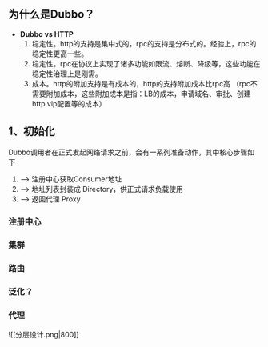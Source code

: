 
## 为什么是Dubbo？

 - **Dubbo vs  HTTP**
	1.  稳定性。http的支持是集中式的，rpc的支持是分布式的。经验上，rpc的稳定性更高一些。
	2.  稳定性。rpc在协议上实现了诸多功能如限流、熔断、降级等，这些功能在稳定性治理上是刚需。
	3.  成本。http的附加支持是有成本的，http的支持附加成本比rpc高 （rpc不需要附加成本，这些附加成本是指：LB的成本，申请域名、审批、创建http vip配置等的成本）


## 1、初始化

Dubbo调用者在正式发起网络请求之前，会有一系列准备动作，其中核心步骤如下
1.  --> 注册中心获取Consumer地址
2.  --> 地址列表封装成 Directory，供正式请求负载使用
3.  --> 返回代理 Proxy

### 注册中心


### 集群


### 路由


### 泛化？


### 代理







![[分层设计.png|800]]


